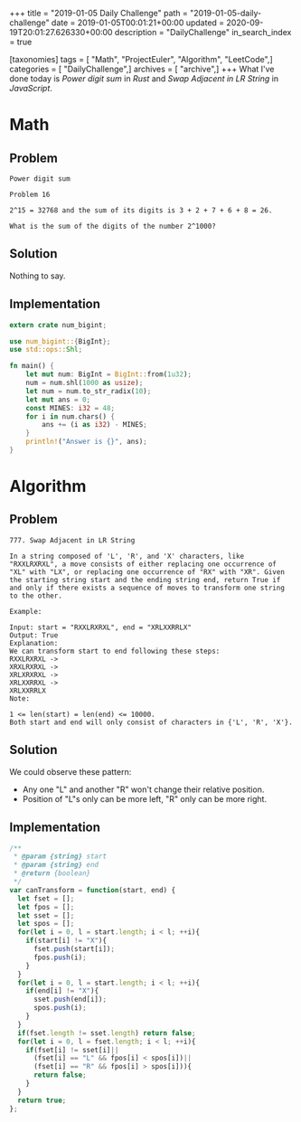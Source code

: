 +++
title = "2019-01-05 Daily Challenge"
path = "2019-01-05-daily-challenge"
date = 2019-01-05T00:01:21+00:00
updated = 2020-09-19T20:01:27.626330+00:00
description = "DailyChallenge"
in_search_index = true

[taxonomies]
tags = [ "Math", "ProjectEuler", "Algorithm", "LeetCode",]
categories = [ "DailyChallenge",]
archives = [ "archive",]
+++
What I've done today is *Power digit sum* in *Rust* and *Swap Adjacent in LR String* in *JavaScript*.

<!-- more -->

# Math

## Problem

```
Power digit sum

Problem 16 

2^15 = 32768 and the sum of its digits is 3 + 2 + 7 + 6 + 8 = 26.

What is the sum of the digits of the number 2^1000?
```

## Solution

Nothing to say.

## Implementation

```rust
extern crate num_bigint;

use num_bigint::{BigInt};
use std::ops::Shl;

fn main() {
    let mut num: BigInt = BigInt::from(1u32);
    num = num.shl(1000 as usize);
    let num = num.to_str_radix(10);
    let mut ans = 0;
    const MINES: i32 = 48;
    for i in num.chars() {
        ans += (i as i32) - MINES;
    }
    println!("Answer is {}", ans);
}
```

# Algorithm

## Problem

```
777. Swap Adjacent in LR String

In a string composed of 'L', 'R', and 'X' characters, like "RXXLRXRXL", a move consists of either replacing one occurrence of "XL" with "LX", or replacing one occurrence of "RX" with "XR". Given the starting string start and the ending string end, return True if and only if there exists a sequence of moves to transform one string to the other.

Example:

Input: start = "RXXLRXRXL", end = "XRLXXRRLX"
Output: True
Explanation:
We can transform start to end following these steps:
RXXLRXRXL ->
XRXLRXRXL ->
XRLXRXRXL ->
XRLXXRRXL ->
XRLXXRRLX
Note:

1 <= len(start) = len(end) <= 10000.
Both start and end will only consist of characters in {'L', 'R', 'X'}.
```

## Solution

We could observe these pattern:

- Any one "L" and another "R" won't change their relative position.
- Position of "L"s only can be more left, "R" only can be more right.

## Implementation

```js
/**
 * @param {string} start
 * @param {string} end
 * @return {boolean}
 */
var canTransform = function(start, end) {
  let fset = [];
  let fpos = [];
  let sset = [];
  let spos = [];
  for(let i = 0, l = start.length; i < l; ++i){
    if(start[i] != "X"){
      fset.push(start[i]);
      fpos.push(i);
    }
  }
  for(let i = 0, l = start.length; i < l; ++i){
    if(end[i] != "X"){
      sset.push(end[i]);
      spos.push(i);
    }
  }
  if(fset.length != sset.length) return false;
  for(let i = 0, l = fset.length; i < l; ++i){
    if(fset[i] != sset[i]||
      (fset[i] == "L" && fpos[i] < spos[i])||
      (fset[i] == "R" && fpos[i] > spos[i])){
      return false;
    }
  }
  return true;
};
```
